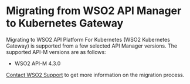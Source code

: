 # Migrating from WSO2 API Manager to Kubernetes Gateway

Migrating to WSO2 API Platform For Kubernetes (WSO2 Kubernetes Gateway) is supported from a few selected API Manager versions. The supported API-M versions are as follows:

- WSO2 API-M 4.3.0

[Contact WSO2 Support](https://wso2.com/contact/) to get more information on the migration process.